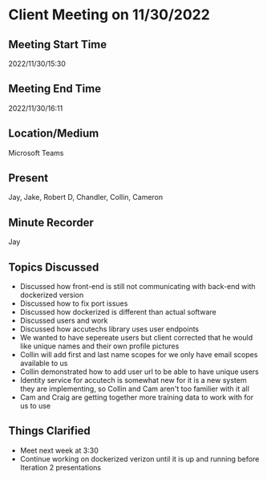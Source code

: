 # Client Meeting on 11/30/2022

## Meeting Start Time

2022/11/30/15:30

## Meeting End Time

2022/11/30/16:11

## Location/Medium

Microsoft Teams

## Present

Jay, Jake, Robert D, Chandler, Collin, Cameron

## Minute Recorder

Jay

## Topics Discussed

* Discussed how front-end is still not communicating with back-end with dockerized version
* Discussed how to fix port issues 
* Discussed how dockerized is different than actual software
* Discussed users and work
* Discussed how accutechs library uses user endpoints
* We wanted to have sepereate users but client corrected that he would like unique names and their own profile pictures
* Collin will add first and last name scopes for we only have email scopes available to us
* Collin demonstrated how to add user url to be able to have unique users
* Identity service for accutech is somewhat new for it is a new system they are implementing, so Collin and Cam aren't too familier with it all
* Cam and Craig are getting together more training data to work with for us to use

## Things Clarified

* Meet next week at 3:30
* Continue working on dockerized verizon until it is up and running before Iteration 2 presentations
